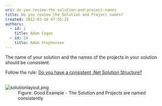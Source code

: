 ```yaml
---
uri: do-you-review-the-solution-and-project-names
title: Do you review the Solution and Project names?
created: 2012-03-16 07:55:22
authors:
  - id: 1
    title: Adam Cogan
  - id: 24
    title: Adam Stephensen
---
```





<span class='intro'> <p>The name of your solution and the names of the projects in your solution should be consistent.<br></p>
<p>Follow the rule&#58;&#160;<a href="/_layouts/15/FIXUPREDIRECT.ASPX?WebId=3dfc0e07-e23a-4cbb-aac2-e778b71166a2&amp;TermSetId=07da3ddf-0924-4cd2-a6d4-a4809ae20160&amp;TermId=2833a78d-9d7e-402d-8f0e-31a81f2a54e8">Do you have a consistent .Net Solution Structure?</a></p> </span>

<dl class="goodImage">​
<dt><img class="ms-rteCustom-ImageArea" src="/PublishingImages/solution-structure.png" alt="solutionlayout.png" /> </dt><dd>Figure&#58; Good Example - The Solution and Projects are named consistently</dd></dl>


